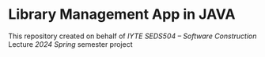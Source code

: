 # Library Management App in JAVA

This repository created on behalf of *IYTE SEDS504 – Software Construction* Lecture *2024 Spring* semester project